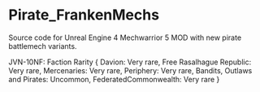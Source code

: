 # Pirate_FrankenMechs
Source code for Unreal Engine 4 Mechwarrior 5 MOD with new pirate battlemech variants.

JVN-10NF: Faction Rarity  {
    Davion: Very rare,
    Free Rasalhague Republic: Very rare,
    Mercenaries: Very rare,
    Periphery: Very rare,
    Bandits, Outlaws and Pirates: Uncommon,
    FederatedCommonwealth: Very rare
}
